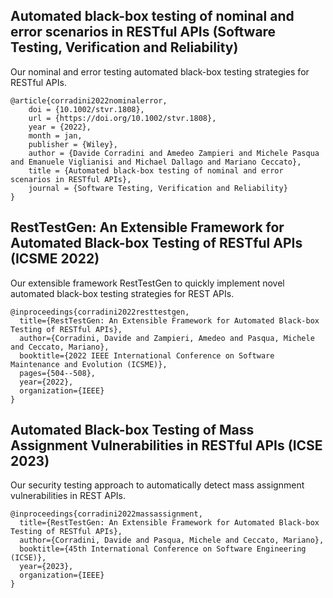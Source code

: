 ## Automated black-box testing of nominal and error scenarios in RESTful APIs (Software Testing, Verification and Reliability)
Our nominal and error testing automated black-box testing strategies for RESTful APIs.
```
@article{corradini2022nominalerror,
    doi = {10.1002/stvr.1808},
    url = {https://doi.org/10.1002/stvr.1808},
    year = {2022},
    month = jan,
    publisher = {Wiley},
    author = {Davide Corradini and Amedeo Zampieri and Michele Pasqua and Emanuele Viglianisi and Michael Dallago and Mariano Ceccato},
    title = {Automated black-box testing of nominal and error scenarios in RESTful APIs},
    journal = {Software Testing, Verification and Reliability}
}
```

## RestTestGen: An Extensible Framework for Automated Black-box Testing of RESTful APIs (ICSME 2022)
Our extensible framework RestTestGen to quickly implement novel automated black-box testing strategies for REST APIs.
```
@inproceedings{corradini2022resttestgen,
  title={RestTestGen: An Extensible Framework for Automated Black-box Testing of RESTful APIs},
  author={Corradini, Davide and Zampieri, Amedeo and Pasqua, Michele and Ceccato, Mariano},
  booktitle={2022 IEEE International Conference on Software Maintenance and Evolution (ICSME)},
  pages={504--508},
  year={2022},
  organization={IEEE}
}
```

## Automated Black-box Testing of Mass Assignment Vulnerabilities in RESTful APIs (ICSE 2023)
Our security testing approach to automatically detect mass assignment vulnerabilities in REST APIs.
```
@inproceedings{corradini2022massassignment,
  title={RestTestGen: An Extensible Framework for Automated Black-box Testing of RESTful APIs},
  author={Corradini, Davide and Pasqua, Michele and Ceccato, Mariano},
  booktitle={45th International Conference on Software Engineering (ICSE)},
  year={2023},
  organization={IEEE}
}
```
